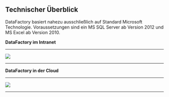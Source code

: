 ## Technischer Überblick

DataFactory basiert nahezu ausschließlich auf Standard Microsoft Technologie. Voraussetzungen sind ein MS SQL Server ab Version 2012 und MS Excel ab Version 2010.

**DataFactory im Intranet**

---

![](/Bilder/Technischer_Überblick_Intranet.png)

---
**DataFactory in der Cloud**

---
![](/Bilder/Technischer_Überblick_Cloud.png)

---





